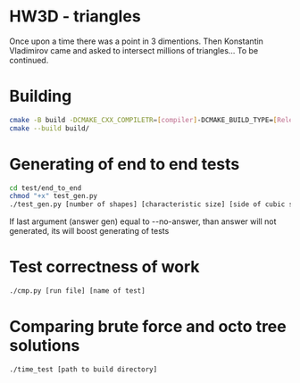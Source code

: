 # HW3D - triangles

Once upon a time there was a point in 3 dimentions. Then Konstantin Vladimirov came and asked to intersect millions of triangles... To be continued.

# Building
```bash
cmake -B build -DCMAKE_CXX_COMPILETR=[compiler]-DCMAKE_BUILD_TYPE=[Release/Debug]
cmake --build build/
```

# Generating of end to end tests

```bash
cd test/end_to_end
chmod "+x" test_gen.py
./test_gen.py [number of shapes] [characteristic size] [side of cubic space] [name of test] [answer gen=--answer]
```

If last argument (answer gen) equal to --no-answer, than answer will not generated, its will boost generating of tests

# Test correctness of work
```bash
./cmp.py [run file] [name of test]
```

# Comparing brute force and octo tree solutions
```bash
./time_test [path to build directory]
```
